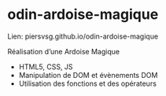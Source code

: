 # odin-ardoise-magique
 
Lien: piersvsg.github.io/odin-ardoise-magique

Réalisation d’une Ardoise Magique

- HTML5, CSS, JS
- Manipulation de DOM et évènements DOM
- Utilisation des fonctions et des opérateurs
